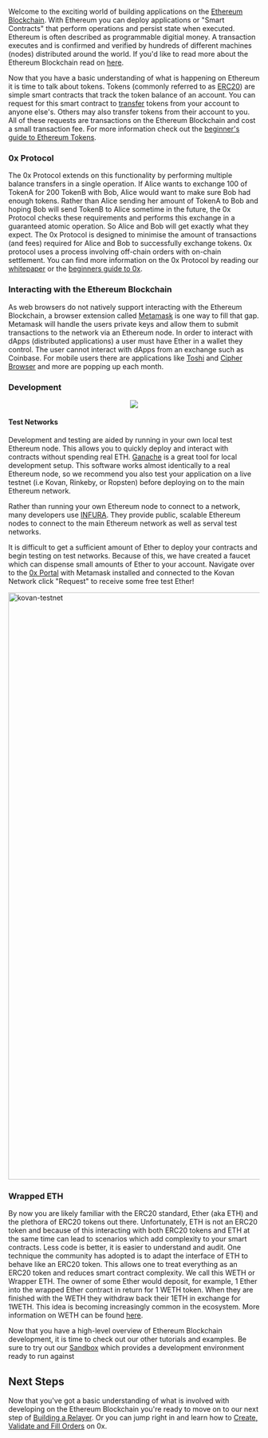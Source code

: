Welcome to the exciting world of building applications on the [Ethereum Blockchain](https://www.ethereum.org/). With Ethereum you can deploy applications or "Smart Contracts" that perform operations and persist state when executed. Ethereum is often described as programmable digitial money. A transaction executes and is confirmed and verified by hundreds of different machines (nodes) distributed around the world. If you'd like to read more about the Ethereum Blockchain read on [here](https://blog.coinbase.com/a-beginners-guide-to-ethereum-46dd486ceecf).

Now that you have a basic understanding of what is happening on Ethereum it is time to talk about tokens. Tokens (commonly referred to as [ERC20](https://github.com/ethereum/EIPs/issues/20)) are simple smart contracts that track the token balance of an account. You can request for this smart contract to [transfer](https://github.com/OpenZeppelin/zeppelin-solidity/blob/master/contracts/token/ERC20/BasicToken.sol#L31) tokens from your account to anyone else's. Others may also transfer tokens from their account to you. All of these requests are transactions on the Ethereum Blockchain and cost a small transaction fee. For more information check out the [beginner's guide to Ethereum Tokens](https://blog.coinbase.com/a-beginners-guide-to-ethereum-tokens-fbd5611fe30b).

### 0x Protocol

The 0x Protocol extends on this functionality by performing multiple balance transfers in a single operation. If Alice wants to exchange 100 of TokenA for 200 TokenB with Bob, Alice would want to make sure Bob had enough tokens. Rather than Alice sending her amount of TokenA to Bob and hoping Bob will send TokenB to Alice sometime in the future, the 0x Protocol checks these requirements and performs this exchange in a guaranteed atomic operation. So Alice and Bob will get exactly what they expect. The 0x Protocol is designed to minimise the amount of transactions (and fees) required for Alice and Bob to successfully exchange tokens. 0x protocol uses a process involving off-chain orders with on-chain settlement. You can find more information on the 0x Protocol by reading our [whitepaper](https://0xproject.com/pdfs/0x_white_paper.pdf) or the [beginners guide to 0x](https://blog.0xproject.com/a-beginners-guide-to-0x-81d30298a5e0).

### Interacting with the Ethereum Blockchain

As web browsers do not natively support interacting with the Ethereum Blockchain, a browser extension called [Metamask](https://metamask.io/) is one way to fill that gap. Metamask will handle the users private keys and allow them to submit transactions to the network via an Ethereum node. In order to interact with dApps (distributed applications) a user must have Ether in a wallet they control. The user cannot interact with dApps from an exchange such as Coinbase. For mobile users there are applications like [Toshi](https://www.toshi.org/) and [Cipher Browser](https://www.cipherbrowser.com/) and more are popping up each month.

### Development

<center>
<a href="https://codesandbox.io/s/1qmjyp7p5j" rel="Sandbox"><img  src="https://user-images.githubusercontent.com/27389/36460173-1979adf8-166c-11e8-8bd8-8a09604abe1c.png" /></a>
</center>

#### Test Networks

Development and testing are aided by running in your own local test Ethereum node. This allows you to quickly deploy and interact with contracts without spending real ETH. [Ganache](https://github.com/trufflesuite/ganache) is a great tool for local development setup. This software works almost identically to a real Ethereum node, so we recommend you also test your application on a live testnet (i.e Kovan, Rinkeby, or Ropsten) before deploying on to the main Ethereum network.

Rather than running your own Ethereum node to connect to a network, many developers use [INFURA](https://infura.io/). They provide public, scalable Ethereum nodes to connect to the main Ethereum network as well as serval test networks.

It is difficult to get a sufficient amount of Ether to deploy your contracts and begin testing on test networks. Because of this, we have created a faucet which can dispense small amounts of Ether to your account. Navigate over to the [0x Portal](https://0xproject.com/portal/balances) with Metamask installed and connected to the Kovan Network click "Request" to receive some free test Ether!

<a href="https://0xproject.com/portal/balances"><img width="1176" alt="kovan-testnet" src="https://user-images.githubusercontent.com/27389/36271820-9bfde1c2-1234-11e8-9117-c7c4d5656d59.png"></a>

### Wrapped ETH

By now you are likely familiar with the ERC20 standard, Ether (aka ETH) and the plethora of ERC20 tokens out there. Unfortunately, ETH is not an ERC20 token and because of this interacting with both ERC20 tokens and ETH at the same time can lead to scenarios which add complexity to your smart contracts. Less code is better, it is easier to understand and audit. One technique the community has adopted is to adapt the interface of ETH to behave like an ERC20 token. This allows one to treat everything as an ERC20 token and reduces smart contract complexity. We call this WETH or Wrapper ETH. The owner of some Ether would deposit, for example, 1 Ether into the wrapped Ether contract in return for 1 WETH token. When they are finished with the WETH they withdraw back their 1ETH in exchange for 1WETH. This idea is becoming increasingly common in the ecosystem. More information on WETH can be found [here](https://weth.io/).

Now that you have a high-level overview of Ethereum Blockchain development, it is time to check out our other tutorials and examples. Be sure to try out our [Sandbox](https://codesandbox.io/s/1qmjyp7p5j) which provides a development environment ready to run against

## Next Steps

Now that you've got a basic understanding of what is involved with developing on the Ethereum Blockchain you're ready to move on to our next step of [Building a Relayer](). Or you can jump right in and learn how to [Create, Validate and Fill Orders](https://0xproject.com/wiki#Create,-Validate,-Fill-Order) on 0x.
